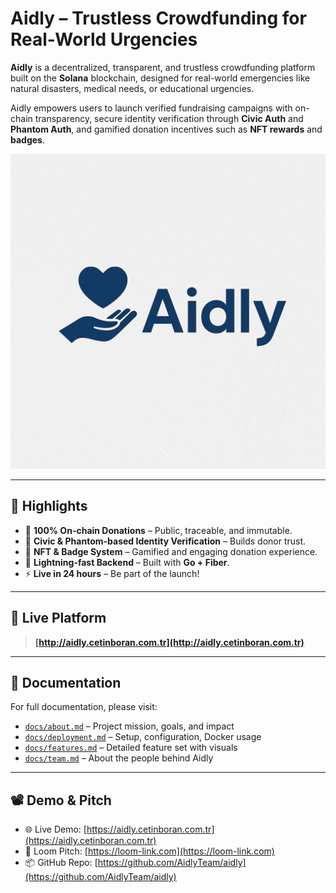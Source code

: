 
# Aidly – Trustless Crowdfunding for Real-World Urgencies

**Aidly** is a decentralized, transparent, and trustless crowdfunding platform built on the **Solana** blockchain, designed for real-world emergencies like natural disasters, medical needs, or educational urgencies.

Aidly empowers users to launch verified fundraising campaigns with on-chain transparency, secure identity verification through **Civic Auth** and **Phantom Auth**, and gamified donation incentives such as **NFT rewards** and **badges**.

![Aidly Logo](/assets/Logo.jpeg)

---

## 🌟 Highlights

* 🔗 **100% On-chain Donations** – Public, traceable, and immutable.
* 🔐 **Civic & Phantom-based Identity Verification** – Builds donor trust.
* 🏅 **NFT & Badge System** – Gamified and engaging donation experience.
* 💨 **Lightning-fast Backend** – Built with **Go + Fiber**.
* ⚡ **Live in 24 hours** – Be part of the launch!

---

## 🚀 Live Platform

> **[http://aidly.cetinboran.com.tr](http://aidly.cetinboran.com.tr)**

---

## 📁 Documentation

For full documentation, please visit:

* [`docs/about.md`](./docs/about.md) – Project mission, goals, and impact
* [`docs/deployment.md`](./docs/deployment.md) – Setup, configuration, Docker usage
* [`docs/features.md`](./docs/features.md) – Detailed feature set with visuals
* [`docs/team.md`](./docs/team.md) – About the people behind Aidly

---

## 📽️ Demo & Pitch

* 🌐 Live Demo: [https://aidly.cetinboran.com.tr](https://aidly.cetinboran.com.tr)
* 🎥 Loom Pitch: [https://loom-link.com](https://loom-link.com)
* 📦 GitHub Repo: [https://github.com/AidlyTeam/aidly](https://github.com/AidlyTeam/aidly)
